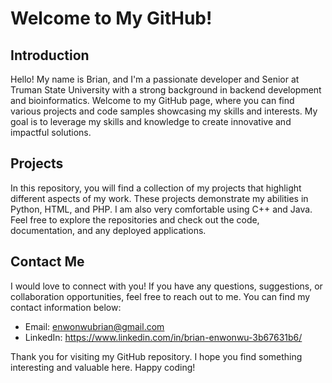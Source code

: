 # Welcome to My GitHub!

## Introduction

Hello! My name is Brian, and I'm a passionate developer and Senior at Truman State University with a strong background in backend development and bioinformatics. Welcome to my GitHub page, where you can find various projects and code samples showcasing my skills and interests. My goal is to leverage my skills and knowledge to create innovative and impactful solutions.

## Projects

In this repository, you will find a collection of my projects that highlight different aspects of my work. These projects demonstrate my abilities in Python, HTML, and PHP. I am also very comfortable using C++ and Java. Feel free to explore the repositories and check out the code, documentation, and any deployed applications.

## Contact Me

I would love to connect with you! If you have any questions, suggestions, or collaboration opportunities, feel free to reach out to me. You can find my contact information below:

- Email: enwonwubrian@gmail.com
- LinkedIn: https://www.linkedin.com/in/brian-enwonwu-3b67631b6/

Thank you for visiting my GitHub repository. I hope you find something interesting and valuable here. Happy coding!
